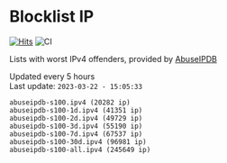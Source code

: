 # Blocklist IP

[![Hits](https://hits.seeyoufarm.com/api/count/incr/badge.svg?url=https%3A%2F%2Fgithub.com%2Fborestad%2Fblocklist-ip%2F&count_bg=%2379C83D&title_bg=%23555555&icon=&icon_color=%23E7E7E7&title=hits&edge_flat=false)](https://hits.seeyoufarm.com)  ![CI](https://img.shields.io/github/workflow/status/borestad/blocklist-ip/CI?style=flat-square)

Lists with worst IPv4 offenders, provided by [AbuseIPDB](https://www.abuseipdb.com/)

<!-- FOOTER-PLACEHOLDER -->
Updated every 5 hours<br>
Last update: `2023-03-22 - 15:05:33`
```
abuseipdb-s100.ipv4 (20282 ip)
abuseipdb-s100-1d.ipv4 (41351 ip)
abuseipdb-s100-2d.ipv4 (49729 ip)
abuseipdb-s100-3d.ipv4 (55190 ip)
abuseipdb-s100-7d.ipv4 (67537 ip)
abuseipdb-s100-30d.ipv4 (96981 ip)
abuseipdb-s100-all.ipv4 (245649 ip)
```
